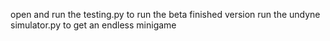 open and run the testing.py to run the beta finished version
run the undyne simulator.py to get an endless minigame
